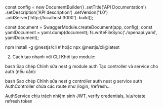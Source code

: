 const config = new DocumentBuilder()
    .setTitle('API Documentation')
    .setDescription('API description')
    .setVersion('1.0')
    .addServer('http://localhost:3000')
    .build();

  const document = SwaggerModule.createDocument(app, config);
  const yamlDocument = yaml.dump(document);
  fs.writeFileSync('./openapi.yaml', yamlDocument);



npm install -g @nestjs/cli    # hoặc
npx @nestjs/cli@latest

2. Cách tạo nhanh với CLI
Khởi tạo module:

bash
Sao chép
Chỉnh sửa
nest g module auth
Tạo controller và service cho auth (nếu cần):

bash
Sao chép
Chỉnh sửa
nest g controller auth
nest g service auth
AuthController chứa các route như /login, /refresh…

AuthService chịu trách nhiệm sinh JWT, verify credentials, lưu/rotate refresh token